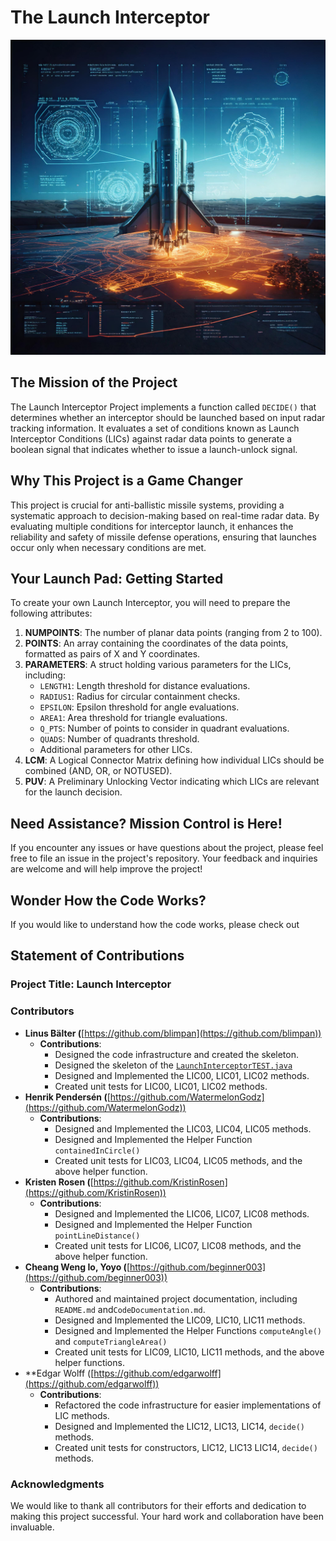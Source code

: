# The Launch Interceptor

![Generated by Adobe Firefly](./Cover.jpg)

## The Mission of the Project

The Launch Interceptor Project implements a function called `DECIDE()` that determines whether an interceptor should be launched based on input radar tracking information. It evaluates a set of conditions known as Launch Interceptor Conditions (LICs) against radar data points to generate a boolean signal that indicates whether to issue a launch-unlock signal.

## Why This Project is a Game Changer

This project is crucial for anti-ballistic missile systems, providing a systematic approach to decision-making based on real-time radar data. By evaluating multiple conditions for interceptor launch, it enhances the reliability and safety of missile defense operations, ensuring that launches occur only when necessary conditions are met.

## Your Launch Pad: Getting Started

To create your own Launch Interceptor, you will need to prepare the following attributes:

1. **NUMPOINTS**: The number of planar data points (ranging from 2 to 100).
2. **POINTS**: An array containing the coordinates of the data points, formatted as pairs of X and Y coordinates.
3. **PARAMETERS**: A struct holding various parameters for the LICs, including:
    - `LENGTH1`: Length threshold for distance evaluations.
    - `RADIUS1`: Radius for circular containment checks.
    - `EPSILON`: Epsilon threshold for angle evaluations.
    - `AREA1`: Area threshold for triangle evaluations.
    - `Q_PTS`: Number of points to consider in quadrant evaluations.
    - `QUADS`: Number of quadrants threshold.
    - Additional parameters for other LICs.
4. **LCM**: A Logical Connector Matrix defining how individual LICs should be combined (AND, OR, or NOTUSED).
5. **PUV**: A Preliminary Unlocking Vector indicating which LICs are relevant for the launch decision.

## Need Assistance? Mission Control is Here!

If you encounter any issues or have questions about the project, please feel free to file an issue in the project's repository. Your feedback and inquiries are welcome and will help improve the project!

## Wonder How the Code Works?

If you would like to understand how the code works, please check out 

## Statement of Contributions

### Project Title: Launch Interceptor

### Contributors

- **Linus Bälter (**[https://github.com/blimpan](https://github.com/blimpan))
    - **Contributions**:
        - Designed the code infrastructure and created the skeleton.
        - Designed the skeleton of the [`LaunchInterceptorTEST.java`](http://LaunchInterceptorTEST.java)
        - Designed and Implemented the LIC00, LIC01, LIC02 methods.
        - Created unit tests for LIC00, LIC01, LIC02 methods.
- **Henrik Pendersén (**[https://github.com/WatermelonGodz](https://github.com/WatermelonGodz))
    - **Contributions**:
        - Designed and Implemented the LIC03, LIC04, LIC05 methods.
        - Designed and Implemented the Helper Function `containedInCircle()`
        - Created unit tests for LIC03, LIC04, LIC05 methods, and the above helper function.
- **Kristen Rosen (**[https://github.com/KristinRosen](https://github.com/KristinRosen))
    - **Contributions**:
        - Designed and Implemented the LIC06, LIC07, LIC08 methods.
        - Designed and Implemented the Helper Function `pointLineDistance()`
        - Created unit tests for LIC06, LIC07, LIC08 methods, and the above helper function.
- **Cheang Weng Io, Yoyo (**[https://github.com/beginner003](https://github.com/beginner003))
    - **Contributions**:
        - Authored and maintained project documentation, including `README.md` and`CodeDocumentation.md`.
        - Designed and Implemented the LIC09, LIC10, LIC11 methods.
        - Designed and Implemented the Helper Functions `computeAngle()` and `computeTriangleArea()`
        - Created unit tests for LIC09, LIC10, LIC11 methods, and the above helper functions.
- **Edgar Wolff ([https://github.com/edgarwolff](https://github.com/edgarwolff))
    - **Contributions**:
        - Refactored the code infrastructure for easier implementations of LIC methods.
        - Designed and Implemented the LIC12, LIC13, LIC14, `decide()` methods.
        - Created unit tests for constructors, LIC12, LIC13 LIC14, `decide()` methods.

### Acknowledgments

We would like to thank all contributors for their efforts and dedication to making this project successful. Your hard work and collaboration have been invaluable.
